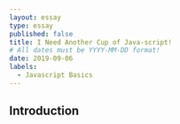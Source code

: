 ```yaml
---
layout: essay
type: essay
published: false
title: I Need Another Cup of Java-script!
# All dates must be YYYY-MM-DD format!
date: 2019-09-06
labels:
  - Javascript Basics
---
```


## Introduction
